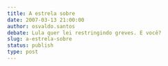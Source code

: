 ```yaml
---
title: A estrela sobre
date: 2007-03-13 21:00:00
author: osvaldo.santos
debate: Lula quer lei restringindo greves. E você?
slug: a-estrela-sobre
status: publish 
type: post
---
```



